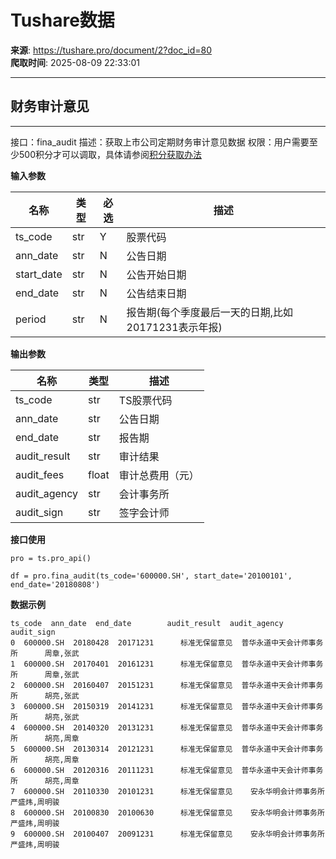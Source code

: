 # Tushare数据

**来源**: https://tushare.pro/document/2?doc_id=80  
**爬取时间**: 2025-08-09 22:33:01

---

## 财务审计意见

---

接口：fina\_audit
描述：获取上市公司定期财务审计意见数据
权限：用户需要至少500积分才可以调取，具体请参阅[积分获取办法](https://tushare.pro/document/1?doc_id=13)

**输入参数**

| 名称 | 类型 | 必选 | 描述 |
| --- | --- | --- | --- |
| ts\_code | str | Y | 股票代码 |
| ann\_date | str | N | 公告日期 |
| start\_date | str | N | 公告开始日期 |
| end\_date | str | N | 公告结束日期 |
| period | str | N | 报告期(每个季度最后一天的日期,比如20171231表示年报) |

**输出参数**

| 名称 | 类型 | 描述 |
| --- | --- | --- |
| ts\_code | str | TS股票代码 |
| ann\_date | str | 公告日期 |
| end\_date | str | 报告期 |
| audit\_result | str | 审计结果 |
| audit\_fees | float | 审计总费用（元） |
| audit\_agency | str | 会计事务所 |
| audit\_sign | str | 签字会计师 |

**接口使用**

```
pro = ts.pro_api()

df = pro.fina_audit(ts_code='600000.SH', start_date='20100101', end_date='20180808')
```

**数据示例**

```
ts_code  ann_date  end_date        audit_result  audit_agency                audit_sign
0  600000.SH  20180428  20171231      标准无保留意见  普华永道中天会计师事务所      周章,张武
1  600000.SH  20170401  20161231      标准无保留意见  普华永道中天会计师事务所      周章,张武
2  600000.SH  20160407  20151231      标准无保留意见  普华永道中天会计师事务所      胡亮,张武
3  600000.SH  20150319  20141231      标准无保留意见  普华永道中天会计师事务所      胡亮,张武
4  600000.SH  20140320  20131231      标准无保留意见  普华永道中天会计师事务所      胡亮,周章
5  600000.SH  20130314  20121231      标准无保留意见  普华永道中天会计师事务所      胡亮,周章
6  600000.SH  20120316  20111231      标准无保留意见  普华永道中天会计师事务所      胡亮,周章
7  600000.SH  20110330  20101231      标准无保留意见    安永华明会计师事务所    严盛炜,周明骏
8  600000.SH  20100830  20100630      标准无保留意见    安永华明会计师事务所    严盛炜,周明骏
9  600000.SH  20100407  20091231      标准无保留意见    安永华明会计师事务所    严盛炜,周明骏
```
